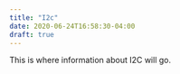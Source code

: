 ```yaml
---
title: "I2c"
date: 2020-06-24T16:58:30-04:00
draft: true
---
```

This is where information about I2C will go.
